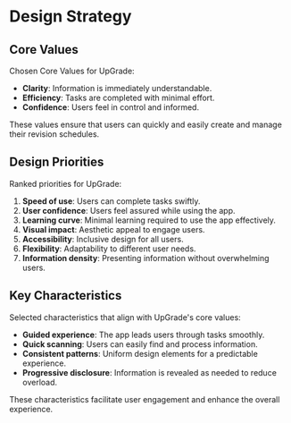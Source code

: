 # Design Strategy

## Core Values

Chosen Core Values for UpGrade:

- **Clarity**: Information is immediately understandable.
- **Efficiency**: Tasks are completed with minimal effort.
- **Confidence**: Users feel in control and informed.

These values ensure that users can quickly and easily create and manage their revision schedules.

## Design Priorities

Ranked priorities for UpGrade:

1. **Speed of use**: Users can complete tasks swiftly.
2. **User confidence**: Users feel assured while using the app.
3. **Learning curve**: Minimal learning required to use the app effectively.
4. **Visual impact**: Aesthetic appeal to engage users.
5. **Accessibility**: Inclusive design for all users.
6. **Flexibility**: Adaptability to different user needs.
7. **Information density**: Presenting information without overwhelming users.

## Key Characteristics

Selected characteristics that align with UpGrade's core values:

- **Guided experience**: The app leads users through tasks smoothly.
- **Quick scanning**: Users can easily find and process information.
- **Consistent patterns**: Uniform design elements for a predictable experience.
- **Progressive disclosure**: Information is revealed as needed to reduce overload.

These characteristics facilitate user engagement and enhance the overall experience.
